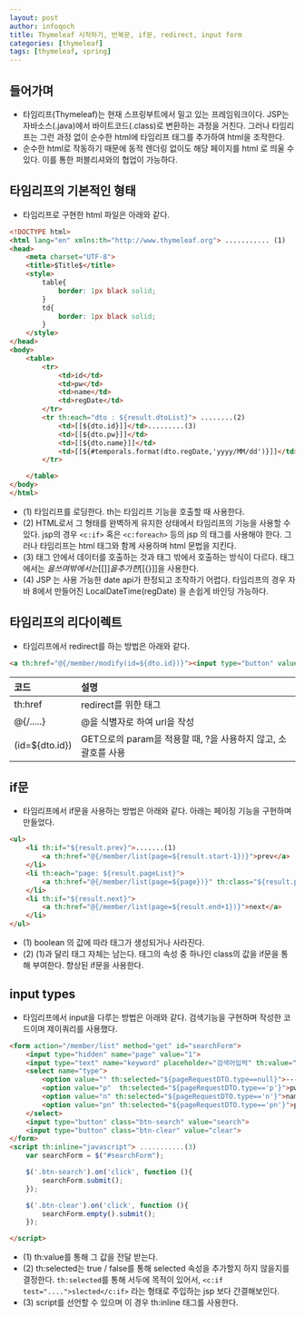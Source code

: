 ```yaml
---
layout: post
author: infoqoch
title: Thymeleaf 시작하기, 반복문, if문, redirect, input form
categories: [thymeleaf]
tags: [thymeleaf, spring]
---
```


## 들어가며
- 타임리프(Thymeleaf)는 현재 스프링부트에서 밀고 있는 프레임워크이다. JSP는 자바소스(.java)에서 바이트코드(.class)로 변환하는 과정을 거친다. 그러나 타임리프는 그런 과정 없이 순수한 html에 타임리프 태그를 추가하여 html을 조작한다. 
- 순수한 html로 작동하기 때문에 동적 렌더링 없이도 해당 페이지를 html 로 띄울 수 있다. 이를 통한 퍼블리셔와의 협업이 가능하다. 

## 타임리프의 기본적인 형태
- 타임리프로 구현한 html 파일은 아래와 같다. 

```html
<!DOCTYPE html>
<html lang="en" xmlns:th="http://www.thymeleaf.org"> ........... (1)
<head>
    <meta charset="UTF-8">
    <title>$Title$</title>
    <style>
        table{
            border: 1px black solid;
        }
        td{
            border: 1px black solid;
        }
    </style>
</head>
<body>
    <table>
        <tr>
            <td>id</td>
            <td>pw</td>
            <td>name</td>
            <td>regDate</td>
        </tr>
        <tr th:each="dto : ${result.dtoList}"> ........(2)
            <td>[[${dto.id}]]</td>.........(3)
            <td>[[${dto.pw}]]</td>
            <td>[[${dto.name}]]</td>
            <td>[[${#temporals.format(dto.regDate,'yyyy/MM/dd')}]]</td> ........(4)
        </tr>

    </table>
</body>
</html>
```

- (1) 타임리프를 로딩한다. th는 타임리프 기능을 호출할 때 사용한다. 
- (2) HTML로서 그 형태를 완벽하게 유지한 상태에서 타임리프의 기능을 사용할 수 있다. jsp의 경우 `<c:if>` 혹은 `<c:foreach>` 등의 jsp 의 태그를 사용해야 한다. 그러나 타임리프는 html 태그와 함께 사용하며 html 문법을 지킨다. 
- (3) 태그 안에서 데이터를 호출하는 것과 태그 밖에서 호출하는 방식이 다르다. 태그에서는 ${}을 쓰며 밖에서는 [[]] 을 추가한[[${}]]을 사용한다.
- (4) JSP 는 사용 가능한 date api가 한정되고 조작하기 어렵다. 타임리프의 경우 자바 8에서 만들어진 LocalDateTime(regDate) 을 손쉽게 바인딩 가능하다. 

## 타임리프의 리다이렉트
- 타임리프에서 redirect를 하는 방법은 아래와 같다.
  
```html
<a th:href="@{/member/modify(id=${dto.id})}"><input type="button" value="modify"></a>
```

|코드|설명|
|:---|:---|
|th:href|redirect를 위한 태그|
|@{/.....}|@을 식별자로 하여 url을 작성|
|(id=${dto.id})|GET으로의 param을 적용할 때, ?을 사용하지 않고, 소괄호를 사용|

## if문
- 타임리프에서 if문을 사용하는 방법은 아래와 같다. 아래는 페이징 기능을 구현하며 만들었다. 
  

```html
<ul>
    <li th:if="${result.prev}">.......(1)
        <a th:href="@{/member/list(page=${result.start-1})}">prev</a>
    </li>
    <li th:each="page: ${result.pageList}">
        <a th:href="@{/member/list(page=${page})}" th:class="${result.page==page?'bold':''}">[[${page}]]</a>......(2)
    </li>
    <li th:if="${result.next}">
        <a th:href="@{/member/list(page=${result.end+1})}">next</a>
    </li>
</ul>
```

- (1) boolean 의 값에 따라 태그가 생성되거나 사라진다. 
- (2) (1)과 달리 태그 자체는 남는다. 태그의 속성 중 하나인 class의 값을 if문을 통해 부여한다. 향상된 if문을 사용한다. 

## input types
- 타임리프에서 input을 다루는 방법은 아래와 같다. 검색기능을 구현하며 작성한 코드이며 제이쿼리를 사용했다. 
  
```html
<form action="/member/list" method="get" id="searchForm">
    <input type="hidden" name="page" value="1">
    <input type="text" name="keyword" placeholder="검색어입력" th:value="${pageRequestDTO.keyword}"> ............ (1)
    <select name="type">
        <option value="" th:selected="${pageRequestDTO.type==null}">-----</option> ........... (2)
        <option value="p"  th:selected="${pageRequestDTO.type=='p'}">pw</option> 
        <option value="n" th:selected="${pageRequestDTO.type=='n'}">name</option>
        <option value="pn" th:selected="${pageRequestDTO.type=='pn'}">pw+name</option>
    </select>
    <input type="button" class="btn-search" value="search">
    <input type="button" class="btn-clear" value="clear">
</form>
<script th:inline="javascript"> ...........(3)
    var searchForm = $("#searchForm");

    $('.btn-search').on('click', function (){
        searchForm.submit();
    });

    $('.btn-clear').on('click', function (){
        searchForm.empty().submit();
    });

</script>
```

- (1) th:value를 통해 그 값을 전달 받는다. 
- (2) th:selected는 true / false를 통해 selected 속성을 추가할지 하지 않을지를 결정한다. `th:selected`를 통해 서두에 목적이 있어서,  `<c:if test="....">slected</c:if>` 라는 형태로 주입하는 jsp 보다 간결해보인다. 
- (3) script를 선언할 수 있으며 이 경우 th:inline 태그를 사용한다.


